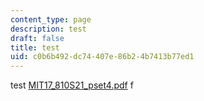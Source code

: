 ```yaml
---
content_type: page
description: test
draft: false
title: test
uid: c0b6b492-dc74-407e-86b2-4b7413b77ed1
---
```

test <a href="https://ocw.mit.edu?resource_uuid=b7fd18b8-fda7-4b16-bce3-bce95910f23d">MIT17_810S21_pset4.pdf</a> f